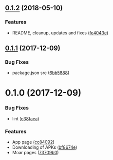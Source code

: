 <a name="0.1.2"></a>
## [0.1.2](https://github.com/mkg20001/apkmirror-client/compare/v0.1.1...v0.1.2) (2018-05-10)


### Features

* README, cleanup, updates and fixes ([fe4043e](https://github.com/mkg20001/apkmirror-client/commit/fe4043e))



<a name="0.1.1"></a>
## [0.1.1](https://github.com/mkg20001/apkmirror-client/compare/v0.1.0...v0.1.1) (2017-12-09)


### Bug Fixes

* package.json src ([6bb5888](https://github.com/mkg20001/apkmirror-client/commit/6bb5888))



<a name="0.1.0"></a>
# 0.1.0 (2017-12-09)


### Bug Fixes

* lint ([c38faea](https://github.com/mkg20001/apkmirror-client/commit/c38faea))


### Features

* App page ([cc84092](https://github.com/mkg20001/apkmirror-client/commit/cc84092))
* Downloading of APKs ([bf8674e](https://github.com/mkg20001/apkmirror-client/commit/bf8674e))
* Moar pages ([73709b0](https://github.com/mkg20001/apkmirror-client/commit/73709b0))



